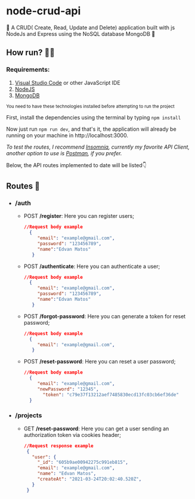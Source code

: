 # node-crud-api
🦍  A CRUD( Create, Read, Update and Delete) application built with js NodeJs and Express using the NoSQL database MongoDB 🦍

## How run? 👨‍💻

### Requirements:

1. [Visual Studio Code](https://code.visualstudio.com/) or other JavaScript IDE
2. [NodeJS](https://nodejs.org/)
3. [MongoDB](https://docs.mongodb.com/manual/installation/)

<sup>You need to have these technologies installed before attempting to run the project</sup>

First, install the dependencies using the terminal by typing `npm install`

Now just run `npm run dev`, and that's it, the application will already be running on your machine in http://localhost:3000.

*To test the routes, I recommend [Insomnia](https://insomnia.rest/), currently my favorite API Client, another option to use is [Postman](https://www.postman.com/), if you prefer.*

Below, the API routes implemented to date will be listed👇

## Routes 🌲

- ### **/auth**
  - POST **/register**: Here you can register users;
  
    ```json
    //Request body example
      {
         "email": "example@gmail.com",
         "password": "123456789",
         "name":"Edvan Matos"
       }
    ```
  - POST **/authenticate**: Here you can authenticate a user;

    ```json
    //Request body example
      {
         "email": "example@gmail.com",
         "password": "123456789",
         "name":"Edvan Matos"
       }
    ```
  - POST **/forgot-password**: Here you can generate a token for reset password;

    ```json
    //Request body example
      {
         "email": "example@gmail.com",
       }
    ```
  - POST **/reset-password**: Here you can reset a user password;

    ```json
    //Request body example
      {
         "email": "example@gmail.com",
         "newPassword": "12345",
	       "token": "c79e37f13212aef7485830ecd13fc03cb6ef36de"
      }
    ```
- ### **/projects**
  - GET **/reset-password**: Here you can get a user sending an authorization token via cookies header;

     ```json
     //Request response example
      {
        "user": {
          "_id": "605b9ae00942275c991eb815",
          "email": "example@gmail.com",
          "name": "Edvan Matos",
          "createAt": "2021-03-24T20:02:40.520Z",
        }
      }
    ```


